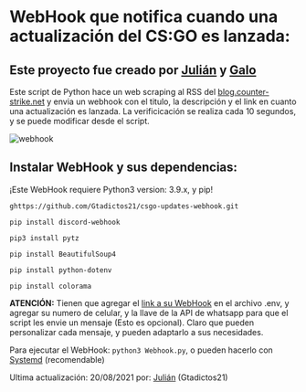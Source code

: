 # WebHook que notifica cuando una actualización del CS:GO es lanzada:
## Este proyecto fue creado por [Julián](https://github.com/Gtadictos21/) y [Galo](https://github.com/Galo223344/)

Este script de Python hace un web scraping al RSS del [blog.counter-strike.net](https://blog.counter-strike.net/?feed=rss) y envia un webhook con el titulo, la descripción y el link en cuanto una actualización es lanzada. La verificicación se realiza cada 10 segundos, y se puede modificar desde el script.

![webhook](https://user-images.githubusercontent.com/83682754/138393399-fa1ca4e7-e84d-4f49-9daa-96f6a646ce09.jpg)

## Instalar WebHook y sus dependencias:
¡Este WebHook requiere Python3 version: 3.9.x, y pip!
```
ghttps://github.com/Gtadictos21/csgo-updates-webhook.git
```
```
pip install discord-webhook
```
```
pip3 install pytz
```
```
pip install BeautifulSoup4
```
```
pip install python-dotenv
```
```
pip install colorama
```

**ATENCIÓN:** Tienen que agregar el [link a su WebHook](https://support.discord.com/hc/es/articles/228383668-Introducci%C3%B3n-a-los-webhook) en el archivo .env, y agregar su numero de celular, y la llave de la API de whatsapp para que el script les envie un mensaje (Esto es opcional). Claro que pueden personalizar cada mensaje, y pueden adaptarlo a sus necesidades.

Para ejecutar el WebHook: `python3 Webhook.py`, o pueden hacerlo con [Systemd](https://github.com/Gtadictos21/Discord-Webhook-Status/blob/main/webhook.service) (recomendable)

Ultima actualización: 20/08/2021 por: [Julián](https://github.com/Gtadictos21/) (Gtadictos21)
